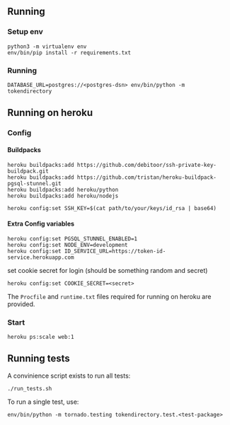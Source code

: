 ## Running

### Setup env

```
python3 -m virtualenv env
env/bin/pip install -r requirements.txt
```

### Running

```
DATABASE_URL=postgres://<postgres-dsn> env/bin/python -m tokendirectory
```

## Running on heroku

### Config

#### Buildpacks

```
heroku buildpacks:add https://github.com/debitoor/ssh-private-key-buildpack.git
heroku buildpacks:add https://github.com/tristan/heroku-buildpack-pgsql-stunnel.git
heroku buildpacks:add heroku/python
heroku buildpacks:add heroku/nodejs

heroku config:set SSH_KEY=$(cat path/to/your/keys/id_rsa | base64)
```

#### Extra Config variables

```
heroku config:set PGSQL_STUNNEL_ENABLED=1
heroku config:set NODE_ENV=development
heroku config:set ID_SERVICE_URL=https://token-id-service.herokuapp.com
```

set cookie secret for login (should be something random and secret)

```
heroku config:set COOKIE_SECRET=<secret>
```

The `Procfile` and `runtime.txt` files required for running on heroku
are provided.

### Start

```
heroku ps:scale web:1
```

## Running tests

A convinience script exists to run all tests:
```
./run_tests.sh
```

To run a single test, use:

```
env/bin/python -m tornado.testing tokendirectory.test.<test-package>
```

